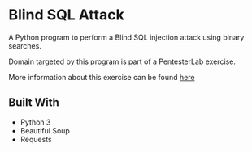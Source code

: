 # Blind SQL Attack

A Python program to perform a Blind SQL injection attack using binary searches.

Domain targeted by this program is part of a PentesterLab exercise.

More information about this exercise can be found [here](https://pentesterlab.com/exercises/web_for_pentester_II/course)

## Built With
* Python 3
* Beautiful Soup
* Requests